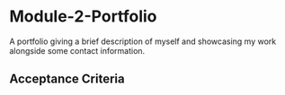 # Module-2-Portfolio
A portfolio giving  a brief description of myself and showcasing my work alongside some contact information.

## Acceptance Criteria 


